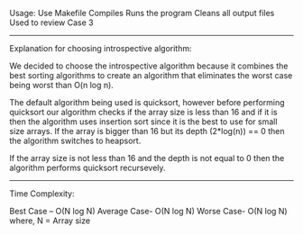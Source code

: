 Usage:
Use Makefile 
<make> Compiles
<make><run> Runs the program
<make><clean> Cleans all output files
<make><review> Used to review Case 3

-------------
Explanation for choosing introspective algorithm:

We decided to choose the introspective algorithm because it combines the best sorting algorithms to create an algorithm 
that eliminates the worst case being worst than O(n log n).
 
The default algorithm being used is quicksort, however before performing quicksort our algorithm checks if the 
array size is less than 16 and if it is then the algorithm uses insertion sort since it is the best to use for 
small size arrays. If the array is bigger than 16 but its depth (2*log(n)) == 0 then the algorithm switches to heapsort.

If the array size is not less than 16 and the depth is not equal to 0 then the algorithm performs quicksort recursevely.

------------
Time Complexity:

Best Case – O(N log N)
Average Case- O(N log N)
Worse Case- O(N log N)
where, N = Array size 